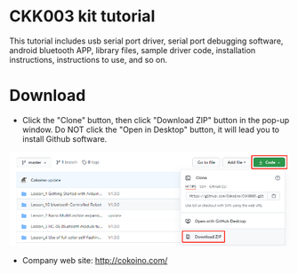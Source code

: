 # CKK003 kit tutorial
This tutorial includes usb serial port driver, 
serial port debugging software, android bluetooth APP, 
library files, sample driver code, installation instructions, 
instructions to use, and so on. 
# Download
- Click the "Clone" button, then click "Download ZIP" button in the pop-up window. Do NOT click the "Open in Desktop" button, it will lead you to install Github software.

![](https://github.com/Cokoino/CKK0003/raw/master/download.png)

- Company web site:
http://cokoino.com/
